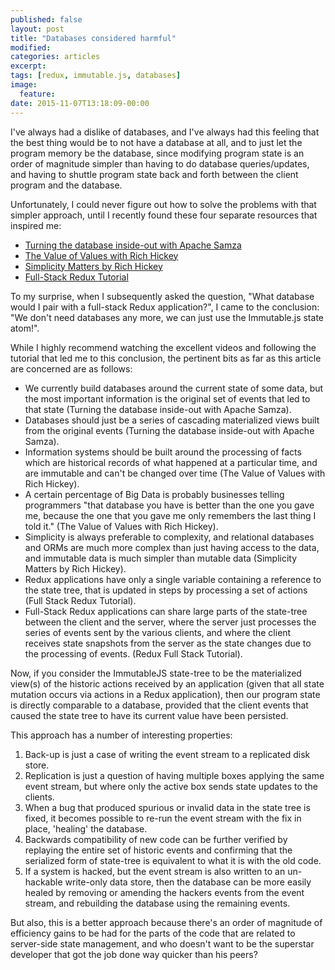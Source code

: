 ```yaml
---
published: false
layout: post
title: "Databases considered harmful"
modified:
categories: articles
excerpt:
tags: [redux, immutable.js, databases]
image:
  feature:
date: 2015-11-07T13:18:09-00:00
---
```


I've always had a dislike of databases, and I've always had this feeling that the best thing would be to not have a database at all, and to just let the program memory be the database, since modifying program state is an order of magnitude simpler than having to do database queries/updates, and having to shuttle program state back and forth between the client program and the database.

Unfortunately, I could never figure out how to solve the problems with that simpler approach, until I recently found these four separate resources that inspired me:

  * [Turning the database inside-out with Apache Samza](http://www.confluent.io/blog/turning-the-database-inside-out-with-apache-samza/)
  * [The Value of Values with Rich Hickey](https://www.youtube.com/watch?v=-6BsiVyC1kM)
  * [Simplicity Matters by Rich Hickey](https://www.youtube.com/watch?v=rI8tNMsozo0)
  * [Full-Stack Redux Tutorial](http://teropa.info/blog/2015/09/10/full-stack-redux-tutorial.html)

To my surprise, when I subsequently asked the question, "What database would I pair with a full-stack Redux application?", I came to the conclusion: "We don't need databases any more, we can just use the Immutable.js state atom!".

While I highly recommend watching the excellent videos and following the tutorial that led me to this conclusion, the pertinent bits as far as this article are concerned are as follows:

  * We currently build databases around the current state of some data, but the most important information is the original set of events that led to that state (Turning the database inside-out with Apache Samza).
  * Databases should just be a series of cascading materialized views built from the original events (Turning the database inside-out with Apache Samza).
  * Information systems should be built around the processing of facts which are historical records of what happened at a particular time, and are immutable and can't be changed over time (The Value of Values with Rich Hickey).
  * A certain percentage of Big Data is probably businesses telling programmers "that database you have is better than the one you gave me, because the one that you gave me only remembers the last thing I told it." (The Value of Values with Rich Hickey).
  * Simplicity is always preferable to complexity, and relational databases and ORMs are much more complex than just having access to the data, and immutable data is much simpler than mutable data (Simplicity Matters by Rich Hickey).
  * Redux applications have only a single variable containing a reference to the state tree, that is updated in steps by processing a set of actions (Full Stack Redux Tutorial).
  * Full-Stack Redux applications can share large parts of the state-tree between the client and the server, where the server just processes the series of events sent by the various clients, and where the client receives state snapshots from the server as the state changes due to the processing of events. (Redux Full Stack Tutorial).

Now, if you consider the ImmutableJS state-tree to be the materialized view(s) of the historic actions received by an application (given that all state mutation occurs via actions in a Redux application), then our program state is directly comparable to a database, provided that the client events that caused the state tree to have its current value have been persisted.

This approach has a number of interesting properties:

  1. Back-up is just a case of writing the event stream to a replicated disk store.
  1. Replication is just a question of having multiple boxes applying the same event stream, but where only the active box sends state updates to the clients.
  1. When a bug that produced spurious or invalid data in the state tree is fixed, it becomes possible to re-run the event stream with the fix in place, 'healing' the database.
  1. Backwards compatibility of new code can be further verified by replaying the entire set of historic events and confirming that the serialized form of state-tree is equivalent to what it is with the old code.
  1. If a system is hacked, but the event stream is also written to an un-hackable write-only data store, then the database can be more easily healed by removing or amending the hackers events from the event stream, and rebuilding the database using the remaining events.

But also, this is a better approach because there's an order of magnitude of efficiency gains to be had for the parts of the code that are related to server-side state management, and who doesn't want to be the superstar developer that got the job done way quicker than his peers?

